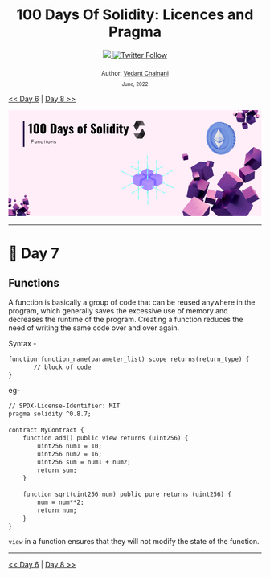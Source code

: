 <div align="center">
  <h1> 100 Days Of Solidity: Licences and Pragma</h1>
  <a class="header-badge" target="_blank" href="https://dev.to/envoy_">
  <img src="https://img.shields.io/badge/dev.to-0A0A0A?style=for-the-badge&logo=devdotto&logoColor=white">
  </a>
  <a class="header-badge" target="_blank" href="https://twitter.com/Envoy_1084">
  <img alt="Twitter Follow" src="https://img.shields.io/twitter/follow/Envoy_1084?style=social">
  </a>

<sub>Author:
<a href="https://dev.to/envoy_" target="_blank">Vedant Chainani</a><br>
<small> June, 2022</small>
</sub>
</div>

[<< Day 6](../Day%206%20-%20Types/readme.md) | [Day 8 >>]()

![Day 7](./cover.png)

---

# 📔 Day 7

## Functions

A function is basically a group of code that can be reused anywhere in the program, which generally saves the excessive use of memory and decreases the runtime of the program. Creating a function reduces the need of writing the same code over and over again.

Syntax -
```solidity
function function_name(parameter_list) scope returns(return_type) {
       // block of code
}
```

eg-

```solidity
// SPDX-License-Identifier: MIT
pragma solidity ^0.8.7;

contract MyContract {
    function add() public view returns (uint256) {
        uint256 num1 = 10;
        uint256 num2 = 16;
        uint256 sum = num1 + num2;
        return sum;
    }

    function sqrt(uint256 num) public pure returns (uint256) {
        num = num**2;
        return num;
    }
}
```

`view` in a function ensures that they will not modify the state of the function.

---

[<< Day 6](../Day%206%20-%20Types/readme.md) | [Day 8 >>]()
